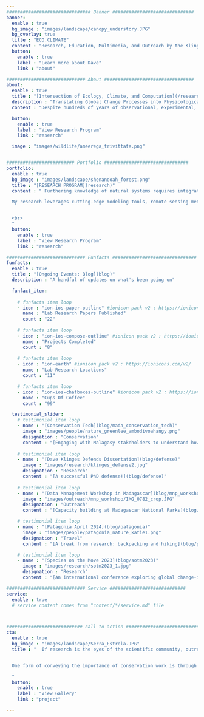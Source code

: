 ```yaml
---
############################### Banner ##############################
banner:
  enable : true
  bg_image : "images/landscape/canopy_understory.JPG"
  bg_overlay: true
  title : "ECO.CLIMATE"
  content : "Research, Education, Multimedia, and Outreach by the Klinges Lab at Rutgers University"
  button:
    enable : true
    label : "Learn more about Dave"
    link : "about"

############################# About #################################
about:
  enable : true
  title : "[Intersection of Ecology, Climate, and Computation](/research)"
  description : "Translating Global Change Processes into Physicological impacts for Organisms, Species, and Communities"
  content : "Despite hundreds of years of observational, experimental, and (more recently) computational work, we still have much to learn about our environment on Earth. To uncover and disseminate this endless knowledge is critical given the state of anthropogenic global change, as the immense biodiversity and undomesticated landscapes that are the source of natural beauty are imperiled. Our group integrates field data collection, experiments, and mathematical models to disentangle how biodiversity responds to global change."

  button:
    enable : true
    label : "View Research Program"
    link : "research"

  image : "images/wildlife/ameerega_trivittata.png"


######################### Portfolio ###############################
portfolio:
  enable : true
  bg_image : "images/landscape/shenandoah_forest.png"
  title : "[RESEARCH PROGRAM](research)"
  content : " Furthering knowledge of natural systems requires integrative research that combines field observations, experiments, models, and simulation.

  My research leverages cutting-edge modeling tools, remote sensing methods, and big data to develop and test ecological and geographical hypotheses.


  <br>
  "
  button:
    enable : true
    label : "View Research Program"
    link : "research"

############################# Funfacts ###############################
funfacts:
  enable : true
  title : "[Ongoing Events: Blog](blog)"
  description : "A handful of updates on what's been going on"

  funfact_item:
      
    # funfacts item loop
    - icon : "ion-ios-paper-outline" #ionicon pack v2 : https://ionicons.com/v2/
      name : "Lab Research Papers Published"
      count : "22"
      
    # funfacts item loop
    - icon : "ion-ios-compose-outline" #ionicon pack v2 : https://ionicons.com/v2/
      name : "Projects Completed"
      count : "8"
      
    # funfacts item loop
    - icon : "ion-earth" #ionicon pack v2 : https://ionicons.com/v2/
      name : "Lab Research Locations"
      count : "11"

    # funfacts item loop
    - icon : "ion-ios-chatboxes-outline" #ionicon pack v2 : https://ionicons.com/v2/
      name : "Cups Of Coffee"
      count : "99"

  testimonial_slider:
    # testimonial item loop
    - name : "[Conservation Tech](blog/mada_conservation_tech)"
      image : "images/people/nature_greenlee_ambodivoahangy.png"
      designation : "Conservation"
      content : "[Engaging with Malagasy stakeholders to understand how to implement conservation tech](blog/mada_conservation_tech)"
                
    # testimonial item loop
    - name : "[Dave Klinges Defends Dissertation](blog/defense)"
      image : "images/research/klinges_defense2.jpg"
      designation : "Research"
      content : "[A successful PhD defense!](blog/defense)"
                
    # testimonial item loop
    - name : "[Data Management Workshop in Madagascar](blog/mnp_workshop)"
      image : "images/outreach/mnp_workshop/IMG_0782_crop.JPG"
      designation : "Outreach"
      content : "[Capacity building at Madagascar National Parks](blog/mnp_workshop)"

    # testimonial item loop
    - name : "[Patagonia April 2024](blog/patagonia)"
      image : "images/people/patagonia_nature_katie1.png"
      designation : "Travel"
      content : "[A break from research: backpacking and hiking](blog/patagonia)"

    # testimonial item loop
    - name : "[Species on the Move 2023](blog/sotm2023)"
      image : "images/research/sotm2023_1.jpg"
      designation : "Research"
      content : "[An international conference exploring global change-induced range shifts](blog/sotm2023)"

############################# Service ############################
service:
  enable : true
  # service content comes from "content/*/service.md" file



############################ call to action ###########################
cta:
  enable : true
  bg_image : "images/landscape/Serra_Estrela.JPG"
  title : "  If research is the eyes of the scientific community, outreach is its voice: positive change requires proper communication and motivation.


  One form of conveying the importance of conservation work is through film and photo. See the gallery for some of Nature Dave's work developing multimedia products to share some of the amazing wildlife and scenes he's experienced.

  "
  button:
    enable : true
    label : "View Gallery"
    link : "project"

---
```

